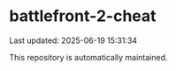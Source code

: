 # battlefront-2-cheat

Last updated: 2025-06-19 15:31:34

This repository is automatically maintained.
